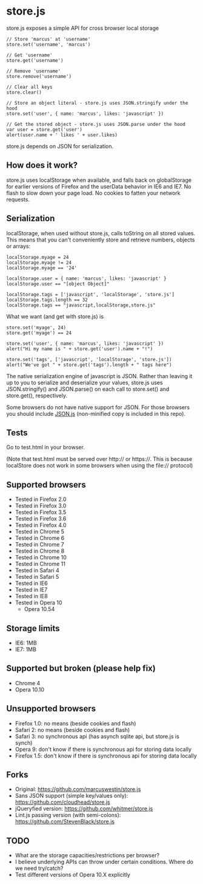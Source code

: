store.js
========

store.js exposes a simple API for cross browser local storage

	// Store 'marcus' at 'username'
	store.set('username', 'marcus')
	
	// Get 'username'
	store.get('username')
	
	// Remove 'username'
	store.remove('username')
	
	// Clear all keys
	store.clear()
	
	// Store an object literal - store.js uses JSON.stringify under the hood
	store.set('user', { name: 'marcus', likes: 'javascript' })
	
	// Get the stored object - store.js uses JSON.parse under the hood
	var user = store.get('user')
	alert(user.name + ' likes ' + user.likes)

store.js depends on JSON for serialization.

How does it work?
------------------
store.js uses localStorage when available, and falls back on globalStorage for earlier versions of Firefox and the userData behavior in IE6 and IE7. No flash to slow down your page load. No cookies to fatten your network requests.

Serialization
-------------
localStorage, when used without store.js, calls toString on all stored values. This means that you can't conveniently store and retrieve numbers, objects or arrays:

	localStorage.myage = 24
	localStorage.myage != 24
	localStorage.myage == '24'
	
	localStorage.user = { name: 'marcus', likes: 'javascript' }
	localStorage.user == "[object Object]"
	
	localStorage.tags = ['javascript', 'localStorage', 'store.js']
	localStorage.tags.length == 32
	localStorage.tags == "javascript,localStorage,store.js"

What we want (and get with store.js) is

	store.set('myage', 24)
	store.get('myage') == 24
	
	store.set('user', { name: 'marcus', likes: 'javascript' })
	alert("Hi my name is " + store.get('user').name + "!")
	
	store.set('tags', ['javascript', 'localStorage', 'store.js'])
	alert("We've got " + store.get('tags').length + " tags here")

The native serialization engine of javascript is JSON. Rather than leaving it up to you to serialize and deserialize your values, store.js uses JSON.stringify() and JSON.parse() on each call to store.set() and store.get(), respectively.

Some browsers do not have native support for JSON. For those browsers you should include [JSON.js] (non-minified copy is included in this repo).

Tests
-----
Go to test.html in your browser.

(Note that test.html must be served over http:// or https://. This is because localStore does not work in some browsers when using the file:// protocol)

Supported browsers
------------------
 - Tested in Firefox 2.0
 - Tested in Firefox 3.0
 - Tested in Firefox 3.5
 - Tested in Firefox 3.6
 - Tested in Firefox 4.0
 - Tested in Chrome 5
 - Tested in Chrome 6
 - Tested in Chrome 7
 - Tested in Chrome 8
 - Tested in Chrome 10
 - Tested in Chrome 11
 - Tested in Safari 4
 - Tested in Safari 5
 - Tested in IE6
 - Tested in IE7
 - Tested in IE8
 - Tested in Opera 10
   - Opera 10.54

Storage limits
--------------
 - IE6: 1MB
 - IE7: 1MB

Supported but broken (please help fix)
--------------------------------------
 - Chrome 4
 - Opera 10.10

Unsupported browsers
-------------------
 - Firefox 1.0: no means (beside cookies and flash)
 - Safari 2: no means (beside cookies and flash)
 - Safari 3: no synchronous api (has asynch sqlite api, but store.js is synch)
 - Opera 9: don't know if there is synchronous api for storing data locally
 - Firefox 1.5: don't know if there is synchronous api for storing data locally

Forks
----
 - Original: https://github.com/marcuswestin/store.js
 - Sans JSON support (simple key/values only): https://github.com/cloudhead/store.js
 - jQueryfied version: https://github.com/whitmer/store.js 
 - Lint.js passing version (with semi-colons): https://github.com/StevenBlack/store.js
 
TODO
----
 - What are the storage capacities/restrictions per browser?
 - I believe underlying APIs can throw under certain conditions. Where do we need try/catch?
 - Test different versions of Opera 10.X explicitly


  [JSON.js]: http://www.json.org/json2.js
